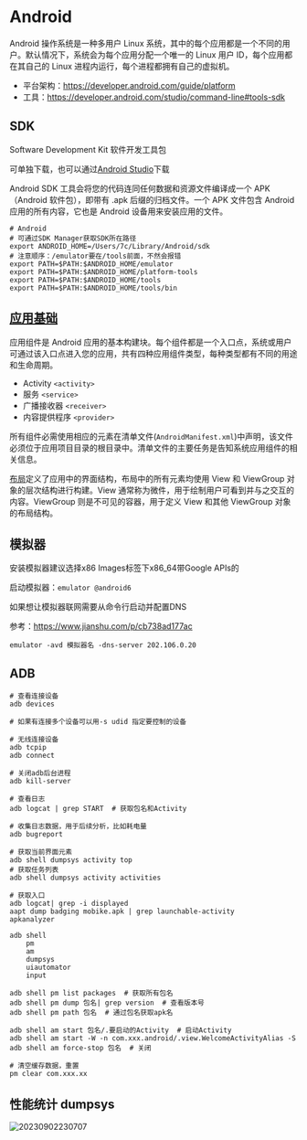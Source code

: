 # Android

Android 操作系统是一种多用户 Linux 系统，其中的每个应用都是一个不同的用户。默认情况下，系统会为每个应用分配一个唯一的 Linux 用户 ID，每个应用都在其自己的 Linux 进程内运行，每个进程都拥有自己的虚拟机。

- 平台架构：<https://developer.android.com/guide/platform>
- 工具：<https://developer.android.com/studio/command-line#tools-sdk>

## SDK

Software Development Kit 软件开发工具包

可单独下载，也可以通过[Android Studio](https://developer.android.google.cn/studio/intro)下载

Android SDK 工具会将您的代码连同任何数据和资源文件编译成一个 APK（Android 软件包），即带有 .apk 后缀的归档文件。一个 APK 文件包含 Android 应用的所有内容，它也是 Android 设备用来安装应用的文件。

```shell
# Android
# 可通过SDK Manager获取SDK所在路径
export ANDROID_HOME=/Users/7c/Library/Android/sdk
# 注意顺序：/emulator要在/tools前面，不然会报错
export PATH=$PATH:$ANDROID_HOME/emulator
export PATH=$PATH:$ANDROID_HOME/platform-tools
export PATH=$PATH:$ANDROID_HOME/tools
export PATH=$PATH:$ANDROID_HOME/tools/bin
```

## [应用基础](https://developer.android.com/guide/components/fundamentals)

应用组件是 Android 应用的基本构建块。每个组件都是一个入口点，系统或用户可通过该入口点进入您的应用，共有四种应用组件类型，每种类型都有不同的用途和生命周期。

- Activity `<activity>`
- 服务 `<service>`
- 广播接收器 `<receiver>`
- 内容提供程序 `<provider>`

所有组件必需使用相应的元素在清单文件(`AndroidManifest.xml`)中声明，该文件必须位于应用项目目录的根目录中。清单文件的主要任务是告知系统应用组件的相关信息。

[布局](https://developer.android.com/guide/topics/ui/declaring-layout)定义了应用中的界面结构，布局中的所有元素均使用 View 和 ViewGroup 对象的层次结构进行构建。View 通常称为微件，用于绘制用户可看到并与之交互的内容。ViewGroup 则是不可见的容器，用于定义 View 和其他 ViewGroup 对象的布局结构。

## 模拟器

安装模拟器建议选择x86 Images标签下x86_64带Google APIs的

启动模拟器：`emulator @android6`

如果想让模拟器联网需要从命令行启动并配置DNS

参考：<https://www.jianshu.com/p/cb738ad177ac>

`emulator -avd 模拟器名 -dns-server 202.106.0.20`

## ADB

```shell
# 查看连接设备
adb devices

# 如果有连接多个设备可以用-s udid 指定要控制的设备

# 无线连接设备
adb tcpip
adb connect

# 关闭adb后台进程
adb kill-server

# 查看日志
adb logcat | grep START  # 获取包名和Activity

# 收集日志数据，用于后续分析，比如耗电量
adb bugreport

# 获取当前界面元素
adb shell dumpsys activity top
# 获取任务列表
adb shell dumpsys activity activities

# 获取入口
adb logcat| grep -i displayed
aapt dump badging mobike.apk | grep launchable-activity
apkanalyzer

adb shell
    pm
    am
    dumpsys
    uiautomator
    input

adb shell pm list packages  # 获取所有包名
adb shell pm dump 包名| grep version  # 查看版本号
adb shell pm path 包名  # 通过包名获取apk名

adb shell am start 包名/.要启动的Activity  # 启动Activity
adb shell am start -W -n com.xxx.android/.view.WelcomeActivityAlias -S
adb shell am force-stop 包名  # 关闭

# 清空缓存数据，重置
pm clear com.xxx.xx
```

## 性能统计 dumpsys

![20230902230707](https://image.zuoright.com/20230902230707.png)
